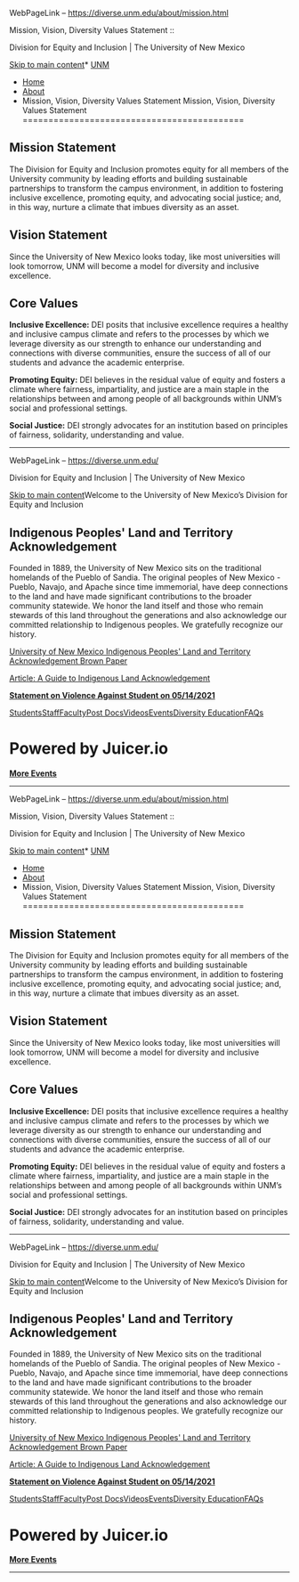 WebPageLink – https://diverse.unm.edu/about/mission.html 

 

 Mission, Vision, Diversity Values Statement :: 

 Division for Equity and Inclusion | The University of New Mexico

[Skip to main content](#main)* [UNM](https://www.unm.edu)
* [Home](../index.html)
* [About](index.html)
* Mission, Vision, Diversity Values Statement
Mission, Vision, Diversity Values Statement
===========================================

Mission Statement
-----------------

The Division for Equity and Inclusion promotes equity for all members of the University community by leading efforts and building sustainable partnerships to transform the campus environment, in addition to fostering inclusive excellence, promoting equity, and advocating social justice; and, in this way, nurture a climate that imbues diversity as an asset.

Vision Statement
----------------

Since the University of New Mexico looks today, like most universities will look tomorrow, UNM will become a model for diversity and inclusive excellence.

Core Values
-----------

**Inclusive Excellence:** DEI posits that inclusive excellence requires a healthy and inclusive campus climate and refers to the processes by which we leverage diversity as our strength to enhance our understanding and connections with diverse communities, ensure the success of all of our students and advance the academic enterprise.

**Promoting Equity:** DEI believes in the residual value of equity and fosters a climate where fairness, impartiality, and justice are a main staple in the relationships between and among people of all backgrounds within UNM’s social and professional settings.

**Social Justice:** DEI strongly advocates for an institution based on principles of fairness, solidarity, understanding and value.

 
** **

WebPageLink – https://diverse.unm.edu/ 

 

 Division for Equity and Inclusion | The University of New Mexico

[Skip to main content](#main)Welcome to the University of New Mexico’s Division for Equity and Inclusion

Indigenous Peoples' Land and Territory Acknowledgement
------------------------------------------------------

Founded in 1889, the University of New Mexico sits on the traditional homelands of the Pueblo of Sandia. The original peoples of New Mexico - Pueblo, Navajo, and Apache since time immemorial, have deep connections to the land and have made significant contributions to the broader community statewide. We honor the land itself and those who remain stewards of this land throughout the generations and also acknowledge our committed relationship to Indigenous peoples. We gratefully recognize our history.

[University of New Mexico Indigenous Peoples' Land and Territory Acknowledgement Brown Paper](assets/docs/unm-indigenous-peoples-land-and-territory-acknowledgment-brown-paper.pdf)

[Article: A Guide to Indigenous Land Acknowledgement](https://nativegov.org/a-guide-to-indigenous-land-acknowledgment/?fbclid=IwAR0CKuVdxDYLu3Ed_1WhlB4ppFneoEHOWPDWTfiuSIiB9_gWXjm2DDH9jxk)  

[**Statement on Violence Against Student on 05/14/2021**](news/dei-statements.html)

[Students](resources/students.html)[Staff](resources/staff.html)[Faculty](resources/faculty/index.html)[Post Docs](resources/postdoc.html)[Videos](resources/videos.html)[Events](news/events.html)[Diversity Education](resources/trainings.html)[FAQs](faqs.html)

Powered by Juicer.io
====================

**[More Events](https://unmevents.unm.edu/page/quicklinks/?id=5feaf72e-c4d5-4432-bffd-a8c121719616)**

 
** **

WebPageLink – https://diverse.unm.edu/about/mission.html 

 

 Mission, Vision, Diversity Values Statement :: 

 Division for Equity and Inclusion | The University of New Mexico

[Skip to main content](#main)* [UNM](https://www.unm.edu)
* [Home](../index.html)
* [About](index.html)
* Mission, Vision, Diversity Values Statement
Mission, Vision, Diversity Values Statement
===========================================

Mission Statement
-----------------

The Division for Equity and Inclusion promotes equity for all members of the University community by leading efforts and building sustainable partnerships to transform the campus environment, in addition to fostering inclusive excellence, promoting equity, and advocating social justice; and, in this way, nurture a climate that imbues diversity as an asset.

Vision Statement
----------------

Since the University of New Mexico looks today, like most universities will look tomorrow, UNM will become a model for diversity and inclusive excellence.

Core Values
-----------

**Inclusive Excellence:** DEI posits that inclusive excellence requires a healthy and inclusive campus climate and refers to the processes by which we leverage diversity as our strength to enhance our understanding and connections with diverse communities, ensure the success of all of our students and advance the academic enterprise.

**Promoting Equity:** DEI believes in the residual value of equity and fosters a climate where fairness, impartiality, and justice are a main staple in the relationships between and among people of all backgrounds within UNM’s social and professional settings.

**Social Justice:** DEI strongly advocates for an institution based on principles of fairness, solidarity, understanding and value.

 
** **

WebPageLink – https://diverse.unm.edu/ 

 

 Division for Equity and Inclusion | The University of New Mexico

[Skip to main content](#main)Welcome to the University of New Mexico’s Division for Equity and Inclusion

Indigenous Peoples' Land and Territory Acknowledgement
------------------------------------------------------

Founded in 1889, the University of New Mexico sits on the traditional homelands of the Pueblo of Sandia. The original peoples of New Mexico - Pueblo, Navajo, and Apache since time immemorial, have deep connections to the land and have made significant contributions to the broader community statewide. We honor the land itself and those who remain stewards of this land throughout the generations and also acknowledge our committed relationship to Indigenous peoples. We gratefully recognize our history.

[University of New Mexico Indigenous Peoples' Land and Territory Acknowledgement Brown Paper](assets/docs/unm-indigenous-peoples-land-and-territory-acknowledgment-brown-paper.pdf)

[Article: A Guide to Indigenous Land Acknowledgement](https://nativegov.org/a-guide-to-indigenous-land-acknowledgment/?fbclid=IwAR0CKuVdxDYLu3Ed_1WhlB4ppFneoEHOWPDWTfiuSIiB9_gWXjm2DDH9jxk)  

[**Statement on Violence Against Student on 05/14/2021**](news/dei-statements.html)

[Students](resources/students.html)[Staff](resources/staff.html)[Faculty](resources/faculty/index.html)[Post Docs](resources/postdoc.html)[Videos](resources/videos.html)[Events](news/events.html)[Diversity Education](resources/trainings.html)[FAQs](faqs.html)

Powered by Juicer.io
====================

**[More Events](https://unmevents.unm.edu/page/quicklinks/?id=5feaf72e-c4d5-4432-bffd-a8c121719616)**

 
** **

